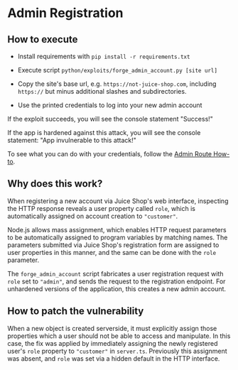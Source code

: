 # Admin Registration
## How to execute

- Install requirements with `pip install -r requirements.txt`

- Execute script `python/exploits/forge_admin_account.py [site url]`

- Copy the site's base url, e.g. `https://not-juice-shop.com`, including `https://` but minus additional slashes and subdirectories.

- Use the printed credentials to log into your new admin account

If the exploit succeeds, you will see the console statement "Success!"

If the app is hardened against this attack, you will see the console statement: "App invulnerable to this attack!"

To see what you can do with your credentials, follow the [Admin Route How-to](admin-route.md).

## Why does this work?
When registering a new account via Juice Shop's web interface, 
inspecting the HTTP response reveals a user property called `role`, 
which is automatically assigned on account creation to `"customer"`.

Node.js allows mass assignment, which enables HTTP request parameters 
to be automatically assigned to program variables by matching names. The 
parameters submitted via Juice Shop's registration form are assigned to user 
properties in this manner, and the same can be done with the `role` parameter.

The `forge_admin_account` script fabricates a user registration request 
with `role` set to `"admin"`, and sends the request to the registration 
endpoint. For unhardened versions of the application, this creates a new 
admin account.

## How to patch the vulnerability
When a new object is created serverside, it must explicitly assign those properties which a user should not be able to access and manipulate. In this case, the fix was applied by immediately assigning the newly registered user's `role` property to `"customer"` in `server.ts`. Previously this assignment was absent, and `role` was set via a hidden default in the HTTP interface.
